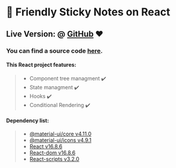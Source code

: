 # :iphone: Friendly Sticky Notes on React
## Live Version: @ [GitHub](https://d3b0nair.github.io/sticky-notes-react/) :heart:
### You can find a source code [here](https://github.com/d3b0nair/sticky-notes-react/tree/main/source).

#### This React project features:

>*  Component tree managment :heavy_check_mark:
>*  State managment :heavy_check_mark:
>*  Hooks :heavy_check_mark:
>*  Conditional Rendering :heavy_check_mark:

#### Dependency list:

>*    [@material-ui/core v4.11.0](https://www.npmjs.com/package/@material-ui/core/v/4.11.0)
>*    [@material-ui/icons v4.9.1](https://www.npmjs.com/package/@material-ui/icons/v/4.9.1)
>*    [React v16.8.6](https://www.npmjs.com/package/react/v/16.8.6)
>*    [React-dom v16.8.6](https://www.npmjs.com/package/react-dom/v/16.8.6)
>*    [React-scripts v3.2.0](https://www.npmjs.com/package/react-scripts/v/3.2.0)

